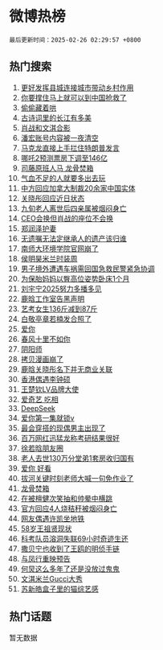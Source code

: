 # 微博热榜

`最后更新时间：2025-02-26 02:29:57 +0800`

## 热门搜索

1. [更好发挥县城连接城市带动乡村作用](https://m.weibo.cn/search?containerid=100103type%3D1%26t%3D10%26q%3D%23%E6%9B%B4%E5%A5%BD%E5%8F%91%E6%8C%A5%E5%8E%BF%E5%9F%8E%E8%BF%9E%E6%8E%A5%E5%9F%8E%E5%B8%82%E5%B8%A6%E5%8A%A8%E4%B9%A1%E6%9D%91%E4%BD%9C%E7%94%A8%23&stream_entry_id=51&isnewpage=1&extparam=seat%3D1%26q%3D%2523%25E6%259B%25B4%25E5%25A5%25BD%25E5%258F%2591%25E6%258C%25A5%25E5%258E%25BF%25E5%259F%258E%25E8%25BF%259E%25E6%258E%25A5%25E5%259F%258E%25E5%25B8%2582%25E5%25B8%25A6%25E5%258A%25A8%25E4%25B9%25A1%25E6%259D%2591%25E4%25BD%259C%25E7%2594%25A8%2523%26c_type%3D51%26dgr%3D0%26cate%3D10103%26stream_entry_id%3D51%26pos%3D0%26filter_type%3Drealtimehot%26display_time%3D1740508196%26pre_seqid%3D174050819673493755867101)
1. [你要撑住马上就可以到中国抢救了](https://m.weibo.cn/search?containerid=100103type%3D1%26t%3D10%26q%3D%23%E4%BD%A0%E8%A6%81%E6%92%91%E4%BD%8F%E9%A9%AC%E4%B8%8A%E5%B0%B1%E5%8F%AF%E4%BB%A5%E5%88%B0%E4%B8%AD%E5%9B%BD%E6%8A%A2%E6%95%91%E4%BA%86%23&stream_entry_id=31&isnewpage=1&extparam=seat%3D1%26band_rank%3D1%26cate%3D5001%26lcate%3D5001%26pos%3D0%26stream_entry_id%3D31%26dgr%3D0%26realpos%3D1%26c_type%3D31%26q%3D%2523%25E4%25BD%25A0%25E8%25A6%2581%25E6%2592%2591%25E4%25BD%258F%25E9%25A9%25AC%25E4%25B8%258A%25E5%25B0%25B1%25E5%258F%25AF%25E4%25BB%25A5%25E5%2588%25B0%25E4%25B8%25AD%25E5%259B%25BD%25E6%258A%25A2%25E6%2595%2591%25E4%25BA%2586%2523%26flag%3D2%26filter_type%3Drealtimehot%26display_time%3D1740508196%26pre_seqid%3D174050819673493755867101)
1. [偷偷藏着哄](https://m.weibo.cn/search?containerid=100103type%3D1%26t%3D10%26q%3D%E5%81%B7%E5%81%B7%E8%97%8F%E7%9D%80%E5%93%84&stream_entry_id=31&isnewpage=1&extparam=seat%3D1%26band_rank%3D2%26cate%3D5001%26lcate%3D5001%26pos%3D1%26stream_entry_id%3D31%26dgr%3D0%26realpos%3D2%26c_type%3D31%26q%3D%25E5%2581%25B7%25E5%2581%25B7%25E8%2597%258F%25E7%259D%2580%25E5%2593%2584%26flag%3D2%26filter_type%3Drealtimehot%26display_time%3D1740508196%26pre_seqid%3D174050819673493755867101)
1. [古诗词里的长江有多美](https://m.weibo.cn/search?containerid=100103type%3D1%26t%3D10%26q%3D%23%E5%8F%A4%E8%AF%97%E8%AF%8D%E9%87%8C%E7%9A%84%E9%95%BF%E6%B1%9F%E6%9C%89%E5%A4%9A%E7%BE%8E%23&stream_entry_id=31&isnewpage=1&extparam=seat%3D1%26band_rank%3D3%26cate%3D5001%26lcate%3D5001%26pos%3D2%26stream_entry_id%3D31%26dgr%3D0%26realpos%3D3%26c_type%3D31%26q%3D%2523%25E5%258F%25A4%25E8%25AF%2597%25E8%25AF%258D%25E9%2587%258C%25E7%259A%2584%25E9%2595%25BF%25E6%25B1%259F%25E6%259C%2589%25E5%25A4%259A%25E7%25BE%258E%2523%26flag%3D0%26filter_type%3Drealtimehot%26display_time%3D1740508196%26pre_seqid%3D174050819673493755867101)
1. [肖战和文淇合影](https://m.weibo.cn/search?containerid=100103type%3D1%26t%3D10%26q%3D%23%E8%82%96%E6%88%98%E5%92%8C%E6%96%87%E6%B7%87%E5%90%88%E5%BD%B1%23&stream_entry_id=31&isnewpage=1&extparam=seat%3D1%26band_rank%3D4%26cate%3D5001%26lcate%3D5001%26pos%3D3%26stream_entry_id%3D31%26dgr%3D0%26realpos%3D4%26c_type%3D31%26q%3D%2523%25E8%2582%2596%25E6%2588%2598%25E5%2592%258C%25E6%2596%2587%25E6%25B7%2587%25E5%2590%2588%25E5%25BD%25B1%2523%26flag%3D16%26filter_type%3Drealtimehot%26display_time%3D1740508196%26pre_seqid%3D174050819673493755867101)
1. [潘宏账号内容被一夜清空](https://m.weibo.cn/search?containerid=100103type%3D1%26t%3D10%26q%3D%23%E6%BD%98%E5%AE%8F%E8%B4%A6%E5%8F%B7%E5%86%85%E5%AE%B9%E8%A2%AB%E4%B8%80%E5%A4%9C%E6%B8%85%E7%A9%BA%23&stream_entry_id=31&isnewpage=1&extparam=seat%3D1%26band_rank%3D5%26cate%3D5001%26lcate%3D5001%26pos%3D4%26stream_entry_id%3D31%26dgr%3D0%26realpos%3D5%26c_type%3D31%26q%3D%2523%25E6%25BD%2598%25E5%25AE%258F%25E8%25B4%25A6%25E5%258F%25B7%25E5%2586%2585%25E5%25AE%25B9%25E8%25A2%25AB%25E4%25B8%2580%25E5%25A4%259C%25E6%25B8%2585%25E7%25A9%25BA%2523%26flag%3D0%26filter_type%3Drealtimehot%26display_time%3D1740508196%26pre_seqid%3D174050819673493755867101)
1. [马克龙直接上手拦住特朗普发言](https://m.weibo.cn/search?containerid=100103type%3D1%26t%3D10%26q%3D%23%E9%A9%AC%E5%85%8B%E9%BE%99%E7%9B%B4%E6%8E%A5%E4%B8%8A%E6%89%8B%E6%8B%A6%E4%BD%8F%E7%89%B9%E6%9C%97%E6%99%AE%E5%8F%91%E8%A8%80%23&stream_entry_id=31&isnewpage=1&extparam=seat%3D1%26band_rank%3D6%26cate%3D5001%26lcate%3D5001%26pos%3D5%26stream_entry_id%3D31%26dgr%3D0%26realpos%3D6%26c_type%3D31%26q%3D%2523%25E9%25A9%25AC%25E5%2585%258B%25E9%25BE%2599%25E7%259B%25B4%25E6%258E%25A5%25E4%25B8%258A%25E6%2589%258B%25E6%258B%25A6%25E4%25BD%258F%25E7%2589%25B9%25E6%259C%2597%25E6%2599%25AE%25E5%258F%2591%25E8%25A8%2580%2523%26flag%3D0%26filter_type%3Drealtimehot%26display_time%3D1740508196%26pre_seqid%3D174050819673493755867101)
1. [哪吒2预测票房下调至146亿](https://m.weibo.cn/search?containerid=100103type%3D1%26t%3D10%26q%3D%23%E5%93%AA%E5%90%922%E9%A2%84%E6%B5%8B%E7%A5%A8%E6%88%BF%E4%B8%8B%E8%B0%83%E8%87%B3146%E4%BA%BF%23&stream_entry_id=31&isnewpage=1&extparam=seat%3D1%26band_rank%3D7%26cate%3D5001%26lcate%3D5001%26pos%3D6%26stream_entry_id%3D31%26dgr%3D0%26realpos%3D7%26c_type%3D31%26q%3D%2523%25E5%2593%25AA%25E5%2590%25922%25E9%25A2%2584%25E6%25B5%258B%25E7%25A5%25A8%25E6%2588%25BF%25E4%25B8%258B%25E8%25B0%2583%25E8%2587%25B3146%25E4%25BA%25BF%2523%26flag%3D2%26filter_type%3Drealtimehot%26display_time%3D1740508196%26pre_seqid%3D174050819673493755867101)
1. [司藤原班人马 龙骨焚箱](https://m.weibo.cn/search?containerid=100103type%3D1%26t%3D10%26q%3D%E5%8F%B8%E8%97%A4%E5%8E%9F%E7%8F%AD%E4%BA%BA%E9%A9%AC+%E9%BE%99%E9%AA%A8%E7%84%9A%E7%AE%B1&stream_entry_id=31&isnewpage=1&extparam=seat%3D1%26band_rank%3D8%26cate%3D5001%26lcate%3D5001%26pos%3D7%26stream_entry_id%3D31%26dgr%3D0%26realpos%3D8%26c_type%3D31%26q%3D%25E5%258F%25B8%25E8%2597%25A4%25E5%258E%259F%25E7%258F%25AD%25E4%25BA%25BA%25E9%25A9%25AC%2520%25E9%25BE%2599%25E9%25AA%25A8%25E7%2584%259A%25E7%25AE%25B1%26flag%3D2%26filter_type%3Drealtimehot%26display_time%3D1740508196%26pre_seqid%3D174050819673493755867101)
1. [气血不足的人就要多出去玩](https://m.weibo.cn/search?containerid=100103type%3D1%26t%3D10%26q%3D%23%E6%B0%94%E8%A1%80%E4%B8%8D%E8%B6%B3%E7%9A%84%E4%BA%BA%E5%B0%B1%E8%A6%81%E5%A4%9A%E5%87%BA%E5%8E%BB%E7%8E%A9%23&stream_entry_id=31&isnewpage=1&extparam=seat%3D1%26band_rank%3D9%26cate%3D5001%26lcate%3D5001%26pos%3D8%26stream_entry_id%3D31%26dgr%3D0%26realpos%3D9%26c_type%3D31%26q%3D%2523%25E6%25B0%2594%25E8%25A1%2580%25E4%25B8%258D%25E8%25B6%25B3%25E7%259A%2584%25E4%25BA%25BA%25E5%25B0%25B1%25E8%25A6%2581%25E5%25A4%259A%25E5%2587%25BA%25E5%258E%25BB%25E7%258E%25A9%2523%26flag%3D0%26filter_type%3Drealtimehot%26display_time%3D1740508196%26pre_seqid%3D174050819673493755867101)
1. [中方回应加拿大制裁20余家中国实体](https://m.weibo.cn/search?containerid=100103type%3D1%26t%3D10%26q%3D%23%E4%B8%AD%E6%96%B9%E5%9B%9E%E5%BA%94%E5%8A%A0%E6%8B%BF%E5%A4%A7%E5%88%B6%E8%A3%8120%E4%BD%99%E5%AE%B6%E4%B8%AD%E5%9B%BD%E5%AE%9E%E4%BD%93%23&stream_entry_id=31&isnewpage=1&extparam=seat%3D1%26band_rank%3D10%26cate%3D5001%26lcate%3D5001%26pos%3D9%26stream_entry_id%3D31%26dgr%3D0%26realpos%3D10%26c_type%3D31%26q%3D%2523%25E4%25B8%25AD%25E6%2596%25B9%25E5%259B%259E%25E5%25BA%2594%25E5%258A%25A0%25E6%258B%25BF%25E5%25A4%25A7%25E5%2588%25B6%25E8%25A3%258120%25E4%25BD%2599%25E5%25AE%25B6%25E4%25B8%25AD%25E5%259B%25BD%25E5%25AE%259E%25E4%25BD%2593%2523%26flag%3D1%26filter_type%3Drealtimehot%26display_time%3D1740508196%26pre_seqid%3D174050819673493755867101)
1. [关晓彤回应近日状态](https://m.weibo.cn/search?containerid=100103type%3D1%26t%3D10%26q%3D%23%E5%85%B3%E6%99%93%E5%BD%A4%E5%9B%9E%E5%BA%94%E8%BF%91%E6%97%A5%E7%8A%B6%E6%80%81%23&stream_entry_id=31&isnewpage=1&extparam=seat%3D1%26band_rank%3D11%26cate%3D5001%26lcate%3D5001%26pos%3D10%26stream_entry_id%3D31%26dgr%3D0%26realpos%3D11%26c_type%3D31%26q%3D%2523%25E5%2585%25B3%25E6%2599%2593%25E5%25BD%25A4%25E5%259B%259E%25E5%25BA%2594%25E8%25BF%2591%25E6%2597%25A5%25E7%258A%25B6%25E6%2580%2581%2523%26flag%3D2%26filter_type%3Drealtimehot%26display_time%3D1740508196%26pre_seqid%3D174050819673493755867101)
1. [九旬老人离世后四亲属被烟闷身亡](https://m.weibo.cn/search?containerid=100103type%3D1%26t%3D10%26q%3D%23%E4%B9%9D%E6%97%AC%E8%80%81%E4%BA%BA%E7%A6%BB%E4%B8%96%E5%90%8E%E5%9B%9B%E4%BA%B2%E5%B1%9E%E8%A2%AB%E7%83%9F%E9%97%B7%E8%BA%AB%E4%BA%A1%23&stream_entry_id=31&isnewpage=1&extparam=seat%3D1%26band_rank%3D12%26cate%3D5001%26lcate%3D5001%26pos%3D11%26stream_entry_id%3D31%26dgr%3D0%26realpos%3D12%26c_type%3D31%26q%3D%2523%25E4%25B9%259D%25E6%2597%25AC%25E8%2580%2581%25E4%25BA%25BA%25E7%25A6%25BB%25E4%25B8%2596%25E5%2590%258E%25E5%259B%259B%25E4%25BA%25B2%25E5%25B1%259E%25E8%25A2%25AB%25E7%2583%259F%25E9%2597%25B7%25E8%25BA%25AB%25E4%25BA%25A1%2523%26flag%3D2%26filter_type%3Drealtimehot%26display_time%3D1740508196%26pre_seqid%3D174050819673493755867101)
1. [CEO会换但肖战的座位不会换](https://m.weibo.cn/search?containerid=100103type%3D1%26t%3D10%26q%3D%23CEO%E4%BC%9A%E6%8D%A2%E4%BD%86%E8%82%96%E6%88%98%E7%9A%84%E5%BA%A7%E4%BD%8D%E4%B8%8D%E4%BC%9A%E6%8D%A2%23&stream_entry_id=31&isnewpage=1&extparam=seat%3D1%26band_rank%3D13%26cate%3D5001%26lcate%3D5001%26pos%3D12%26stream_entry_id%3D31%26dgr%3D0%26realpos%3D13%26c_type%3D31%26q%3D%2523CEO%25E4%25BC%259A%25E6%258D%25A2%25E4%25BD%2586%25E8%2582%2596%25E6%2588%2598%25E7%259A%2584%25E5%25BA%25A7%25E4%25BD%258D%25E4%25B8%258D%25E4%25BC%259A%25E6%258D%25A2%2523%26flag%3D0%26filter_type%3Drealtimehot%26display_time%3D1740508196%26pre_seqid%3D174050819673493755867101)
1. [郑润泽护妻](https://m.weibo.cn/search?containerid=100103type%3D1%26t%3D10%26q%3D%E9%83%91%E6%B6%A6%E6%B3%BD%E6%8A%A4%E5%A6%BB&stream_entry_id=31&isnewpage=1&extparam=seat%3D1%26band_rank%3D14%26cate%3D5001%26lcate%3D5001%26pos%3D13%26stream_entry_id%3D31%26dgr%3D0%26realpos%3D14%26c_type%3D31%26q%3D%25E9%2583%2591%25E6%25B6%25A6%25E6%25B3%25BD%25E6%258A%25A4%25E5%25A6%25BB%26flag%3D0%26filter_type%3Drealtimehot%26display_time%3D1740508196%26pre_seqid%3D174050819673493755867101)
1. [无遗嘱无法定继承人的遗产该归谁](https://m.weibo.cn/search?containerid=100103type%3D1%26t%3D10%26q%3D%23%E6%97%A0%E9%81%97%E5%98%B1%E6%97%A0%E6%B3%95%E5%AE%9A%E7%BB%A7%E6%89%BF%E4%BA%BA%E7%9A%84%E9%81%97%E4%BA%A7%E8%AF%A5%E5%BD%92%E8%B0%81%23&stream_entry_id=31&isnewpage=1&extparam=seat%3D1%26band_rank%3D15%26cate%3D5001%26lcate%3D5001%26pos%3D14%26stream_entry_id%3D31%26dgr%3D0%26realpos%3D15%26c_type%3D31%26q%3D%2523%25E6%2597%25A0%25E9%2581%2597%25E5%2598%25B1%25E6%2597%25A0%25E6%25B3%2595%25E5%25AE%259A%25E7%25BB%25A7%25E6%2589%25BF%25E4%25BA%25BA%25E7%259A%2584%25E9%2581%2597%25E4%25BA%25A7%25E8%25AF%25A5%25E5%25BD%2592%25E8%25B0%2581%2523%26flag%3D1%26filter_type%3Drealtimehot%26display_time%3D1740508196%26pre_seqid%3D174050819673493755867101)
1. [南师大环境学院官网崩了](https://m.weibo.cn/search?containerid=100103type%3D1%26t%3D10%26q%3D%23%E5%8D%97%E5%B8%88%E5%A4%A7%E7%8E%AF%E5%A2%83%E5%AD%A6%E9%99%A2%E5%AE%98%E7%BD%91%E5%B4%A9%E4%BA%86%23&stream_entry_id=31&isnewpage=1&extparam=seat%3D1%26band_rank%3D16%26cate%3D5001%26lcate%3D5001%26pos%3D15%26stream_entry_id%3D31%26dgr%3D0%26realpos%3D16%26c_type%3D31%26q%3D%2523%25E5%258D%2597%25E5%25B8%2588%25E5%25A4%25A7%25E7%258E%25AF%25E5%25A2%2583%25E5%25AD%25A6%25E9%2599%25A2%25E5%25AE%2598%25E7%25BD%2591%25E5%25B4%25A9%25E4%25BA%2586%2523%26flag%3D0%26filter_type%3Drealtimehot%26display_time%3D1740508196%26pre_seqid%3D174050819673493755867101)
1. [侯明昊米兰时装周](https://m.weibo.cn/search?containerid=100103type%3D1%26t%3D10%26q%3D%23%E4%BE%AF%E6%98%8E%E6%98%8A%E7%B1%B3%E5%85%B0%E6%97%B6%E8%A3%85%E5%91%A8%23&stream_entry_id=31&isnewpage=1&extparam=seat%3D1%26band_rank%3D17%26cate%3D5001%26lcate%3D5001%26pos%3D16%26stream_entry_id%3D31%26dgr%3D0%26realpos%3D17%26c_type%3D31%26q%3D%2523%25E4%25BE%25AF%25E6%2598%258E%25E6%2598%258A%25E7%25B1%25B3%25E5%2585%25B0%25E6%2597%25B6%25E8%25A3%2585%25E5%2591%25A8%2523%26flag%3D1%26filter_type%3Drealtimehot%26display_time%3D1740508196%26pre_seqid%3D174050819673493755867101)
1. [男子境外遭遇车祸需回国急救民警紧急协调](https://m.weibo.cn/search?containerid=100103type%3D1%26t%3D10%26q%3D%23%E7%94%B7%E5%AD%90%E5%A2%83%E5%A4%96%E9%81%AD%E9%81%87%E8%BD%A6%E7%A5%B8%E9%9C%80%E5%9B%9E%E5%9B%BD%E6%80%A5%E6%95%91%E6%B0%91%E8%AD%A6%E7%B4%A7%E6%80%A5%E5%8D%8F%E8%B0%83%23&stream_entry_id=31&isnewpage=1&extparam=seat%3D1%26band_rank%3D18%26cate%3D5001%26lcate%3D5001%26pos%3D17%26stream_entry_id%3D31%26dgr%3D0%26realpos%3D18%26c_type%3D31%26q%3D%2523%25E7%2594%25B7%25E5%25AD%2590%25E5%25A2%2583%25E5%25A4%2596%25E9%2581%25AD%25E9%2581%2587%25E8%25BD%25A6%25E7%25A5%25B8%25E9%259C%2580%25E5%259B%259E%25E5%259B%25BD%25E6%2580%25A5%25E6%2595%2591%25E6%25B0%2591%25E8%25AD%25A6%25E7%25B4%25A7%25E6%2580%25A5%25E5%258D%258F%25E8%25B0%2583%2523%26flag%3D0%26filter_type%3Drealtimehot%26display_time%3D1740508196%26pre_seqid%3D174050819673493755867101)
1. [为保胎妈妈以臀高位姿势卧床1个月](https://m.weibo.cn/search?containerid=100103type%3D1%26t%3D10%26q%3D%23%E4%B8%BA%E4%BF%9D%E8%83%8E%E5%A6%88%E5%A6%88%E4%BB%A5%E8%87%80%E9%AB%98%E4%BD%8D%E5%A7%BF%E5%8A%BF%E5%8D%A7%E5%BA%8A1%E4%B8%AA%E6%9C%88%23&stream_entry_id=31&isnewpage=1&extparam=seat%3D1%26band_rank%3D19%26cate%3D5001%26lcate%3D5001%26pos%3D18%26stream_entry_id%3D31%26dgr%3D0%26realpos%3D19%26c_type%3D31%26q%3D%2523%25E4%25B8%25BA%25E4%25BF%259D%25E8%2583%258E%25E5%25A6%2588%25E5%25A6%2588%25E4%25BB%25A5%25E8%2587%2580%25E9%25AB%2598%25E4%25BD%258D%25E5%25A7%25BF%25E5%258A%25BF%25E5%258D%25A7%25E5%25BA%258A1%25E4%25B8%25AA%25E6%259C%2588%2523%26flag%3D0%26filter_type%3Drealtimehot%26display_time%3D1740508196%26pre_seqid%3D174050819673493755867101)
1. [刘宇宁2025努力多播多见](https://m.weibo.cn/search?containerid=100103type%3D1%26t%3D10%26q%3D%23%E5%88%98%E5%AE%87%E5%AE%812025%E5%8A%AA%E5%8A%9B%E5%A4%9A%E6%92%AD%E5%A4%9A%E8%A7%81%23&stream_entry_id=31&isnewpage=1&extparam=seat%3D1%26band_rank%3D20%26cate%3D5001%26lcate%3D5001%26pos%3D19%26stream_entry_id%3D31%26dgr%3D0%26realpos%3D20%26c_type%3D31%26q%3D%2523%25E5%2588%2598%25E5%25AE%2587%25E5%25AE%25812025%25E5%258A%25AA%25E5%258A%259B%25E5%25A4%259A%25E6%2592%25AD%25E5%25A4%259A%25E8%25A7%2581%2523%26flag%3D1%26filter_type%3Drealtimehot%26display_time%3D1740508196%26pre_seqid%3D174050819673493755867101)
1. [鹿晗工作室告黑声明](https://m.weibo.cn/search?containerid=100103type%3D1%26t%3D10%26q%3D%23%E9%B9%BF%E6%99%97%E5%B7%A5%E4%BD%9C%E5%AE%A4%E5%91%8A%E9%BB%91%E5%A3%B0%E6%98%8E%23&stream_entry_id=31&isnewpage=1&extparam=seat%3D1%26band_rank%3D21%26cate%3D5001%26lcate%3D5001%26pos%3D20%26stream_entry_id%3D31%26dgr%3D0%26realpos%3D21%26c_type%3D31%26q%3D%2523%25E9%25B9%25BF%25E6%2599%2597%25E5%25B7%25A5%25E4%25BD%259C%25E5%25AE%25A4%25E5%2591%258A%25E9%25BB%2591%25E5%25A3%25B0%25E6%2598%258E%2523%26flag%3D0%26filter_type%3Drealtimehot%26display_time%3D1740508196%26pre_seqid%3D174050819673493755867101)
1. [艺考女生136斤减到87斤](https://m.weibo.cn/search?containerid=100103type%3D1%26t%3D10%26q%3D%23%E8%89%BA%E8%80%83%E5%A5%B3%E7%94%9F136%E6%96%A4%E5%87%8F%E5%88%B087%E6%96%A4%23&stream_entry_id=31&isnewpage=1&extparam=seat%3D1%26band_rank%3D22%26cate%3D5001%26lcate%3D5001%26pos%3D21%26stream_entry_id%3D31%26dgr%3D0%26realpos%3D22%26c_type%3D31%26q%3D%2523%25E8%2589%25BA%25E8%2580%2583%25E5%25A5%25B3%25E7%2594%259F136%25E6%2596%25A4%25E5%2587%258F%25E5%2588%25B087%25E6%2596%25A4%2523%26flag%3D0%26filter_type%3Drealtimehot%26display_time%3D1740508196%26pre_seqid%3D174050819673493755867101)
1. [白敬亭章若楠发合照了](https://m.weibo.cn/search?containerid=100103type%3D1%26t%3D10%26q%3D%23%E7%99%BD%E6%95%AC%E4%BA%AD%E7%AB%A0%E8%8B%A5%E6%A5%A0%E5%8F%91%E5%90%88%E7%85%A7%E4%BA%86%23&stream_entry_id=31&isnewpage=1&extparam=seat%3D1%26band_rank%3D23%26cate%3D5001%26lcate%3D5001%26pos%3D22%26stream_entry_id%3D31%26dgr%3D0%26realpos%3D23%26c_type%3D31%26q%3D%2523%25E7%2599%25BD%25E6%2595%25AC%25E4%25BA%25AD%25E7%25AB%25A0%25E8%258B%25A5%25E6%25A5%25A0%25E5%258F%2591%25E5%2590%2588%25E7%2585%25A7%25E4%25BA%2586%2523%26flag%3D0%26filter_type%3Drealtimehot%26display_time%3D1740508196%26pre_seqid%3D174050819673493755867101)
1. [爱你](https://m.weibo.cn/search?containerid=100103type%3D1%26t%3D10%26q%3D%E7%88%B1%E4%BD%A0&stream_entry_id=31&isnewpage=1&extparam=seat%3D1%26band_rank%3D24%26cate%3D5001%26lcate%3D5001%26pos%3D23%26stream_entry_id%3D31%26dgr%3D0%26realpos%3D24%26c_type%3D31%26q%3D%25E7%2588%25B1%25E4%25BD%25A0%26flag%3D0%26filter_type%3Drealtimehot%26display_time%3D1740508196%26pre_seqid%3D174050819673493755867101)
1. [春风十里不如你](https://m.weibo.cn/search?containerid=100103type%3D1%26t%3D10%26q%3D%E6%98%A5%E9%A3%8E%E5%8D%81%E9%87%8C%E4%B8%8D%E5%A6%82%E4%BD%A0&stream_entry_id=31&isnewpage=1&extparam=seat%3D1%26band_rank%3D25%26cate%3D5001%26lcate%3D5001%26pos%3D24%26stream_entry_id%3D31%26dgr%3D0%26realpos%3D25%26c_type%3D31%26q%3D%25E6%2598%25A5%25E9%25A3%258E%25E5%258D%2581%25E9%2587%258C%25E4%25B8%258D%25E5%25A6%2582%25E4%25BD%25A0%26flag%3D1%26filter_type%3Drealtimehot%26display_time%3D1740508196%26pre_seqid%3D174050819673493755867101)
1. [阴阳师](https://m.weibo.cn/search?containerid=100103type%3D1%26t%3D10%26q%3D%E9%98%B4%E9%98%B3%E5%B8%88&stream_entry_id=31&isnewpage=1&extparam=seat%3D1%26band_rank%3D26%26cate%3D5001%26lcate%3D5001%26pos%3D25%26stream_entry_id%3D31%26dgr%3D0%26realpos%3D26%26c_type%3D31%26q%3D%25E9%2598%25B4%25E9%2598%25B3%25E5%25B8%2588%26flag%3D0%26filter_type%3Drealtimehot%26display_time%3D1740508196%26pre_seqid%3D174050819673493755867101)
1. [拷贝漫画崩了](https://m.weibo.cn/search?containerid=100103type%3D1%26t%3D10%26q%3D%E6%8B%B7%E8%B4%9D%E6%BC%AB%E7%94%BB%E5%B4%A9%E4%BA%86&stream_entry_id=31&isnewpage=1&extparam=seat%3D1%26band_rank%3D27%26cate%3D5001%26lcate%3D5001%26pos%3D26%26stream_entry_id%3D31%26dgr%3D0%26realpos%3D27%26c_type%3D31%26q%3D%25E6%258B%25B7%25E8%25B4%259D%25E6%25BC%25AB%25E7%2594%25BB%25E5%25B4%25A9%25E4%25BA%2586%26flag%3D0%26filter_type%3Drealtimehot%26display_time%3D1740508196%26pre_seqid%3D174050819673493755867101)
1. [鹿晗关晓彤名下并无商业关联](https://m.weibo.cn/search?containerid=100103type%3D1%26t%3D10%26q%3D%23%E9%B9%BF%E6%99%97%E5%85%B3%E6%99%93%E5%BD%A4%E5%90%8D%E4%B8%8B%E5%B9%B6%E6%97%A0%E5%95%86%E4%B8%9A%E5%85%B3%E8%81%94%23&stream_entry_id=31&isnewpage=1&extparam=seat%3D1%26band_rank%3D28%26cate%3D5001%26lcate%3D5001%26pos%3D27%26stream_entry_id%3D31%26dgr%3D0%26realpos%3D28%26c_type%3D31%26q%3D%2523%25E9%25B9%25BF%25E6%2599%2597%25E5%2585%25B3%25E6%2599%2593%25E5%25BD%25A4%25E5%2590%258D%25E4%25B8%258B%25E5%25B9%25B6%25E6%2597%25A0%25E5%2595%2586%25E4%25B8%259A%25E5%2585%25B3%25E8%2581%2594%2523%26flag%3D0%26filter_type%3Drealtimehot%26display_time%3D1740508196%26pre_seqid%3D174050819673493755867101)
1. [香港偶遇李钟硕](https://m.weibo.cn/search?containerid=100103type%3D1%26t%3D10%26q%3D%23%E9%A6%99%E6%B8%AF%E5%81%B6%E9%81%87%E6%9D%8E%E9%92%9F%E7%A1%95%23&stream_entry_id=31&isnewpage=1&extparam=seat%3D1%26band_rank%3D29%26cate%3D5001%26lcate%3D5001%26pos%3D28%26stream_entry_id%3D31%26dgr%3D0%26realpos%3D29%26c_type%3D31%26q%3D%2523%25E9%25A6%2599%25E6%25B8%25AF%25E5%2581%25B6%25E9%2581%2587%25E6%259D%258E%25E9%2592%259F%25E7%25A1%2595%2523%26flag%3D0%26filter_type%3Drealtimehot%26display_time%3D1740508196%26pre_seqid%3D174050819673493755867101)
1. [王楚钦LV品牌大使](https://m.weibo.cn/search?containerid=100103type%3D1%26t%3D10%26q%3D%23%E7%8E%8B%E6%A5%9A%E9%92%A6LV%E5%93%81%E7%89%8C%E5%A4%A7%E4%BD%BF%23&stream_entry_id=31&isnewpage=1&extparam=seat%3D1%26band_rank%3D30%26cate%3D5001%26lcate%3D5001%26pos%3D29%26stream_entry_id%3D31%26dgr%3D0%26realpos%3D30%26c_type%3D31%26q%3D%2523%25E7%258E%258B%25E6%25A5%259A%25E9%2592%25A6LV%25E5%2593%2581%25E7%2589%258C%25E5%25A4%25A7%25E4%25BD%25BF%2523%26flag%3D0%26filter_type%3Drealtimehot%26display_time%3D1740508196%26pre_seqid%3D174050819673493755867101)
1. [爱奇艺 吃相](https://m.weibo.cn/search?containerid=100103type%3D1%26t%3D10%26q%3D%E7%88%B1%E5%A5%87%E8%89%BA+%E5%90%83%E7%9B%B8&stream_entry_id=31&isnewpage=1&extparam=seat%3D1%26band_rank%3D31%26cate%3D5001%26lcate%3D5001%26pos%3D30%26stream_entry_id%3D31%26dgr%3D0%26realpos%3D31%26c_type%3D31%26q%3D%25E7%2588%25B1%25E5%25A5%2587%25E8%2589%25BA%2520%25E5%2590%2583%25E7%259B%25B8%26flag%3D0%26filter_type%3Drealtimehot%26display_time%3D1740508196%26pre_seqid%3D174050819673493755867101)
1. [DeepSeek](https://m.weibo.cn/search?containerid=100103type%3D1%26t%3D10%26q%3DDeepSeek&stream_entry_id=31&isnewpage=1&extparam=seat%3D1%26band_rank%3D32%26cate%3D5001%26lcate%3D5001%26pos%3D31%26stream_entry_id%3D31%26dgr%3D0%26realpos%3D32%26c_type%3D31%26q%3DDeepSeek%26flag%3D1%26filter_type%3Drealtimehot%26display_time%3D1740508196%26pre_seqid%3D174050819673493755867101)
1. [爱你第一集就锁v](https://m.weibo.cn/search?containerid=100103type%3D1%26t%3D10%26q%3D%E7%88%B1%E4%BD%A0%E7%AC%AC%E4%B8%80%E9%9B%86%E5%B0%B1%E9%94%81v&stream_entry_id=31&isnewpage=1&extparam=seat%3D1%26band_rank%3D33%26cate%3D5001%26lcate%3D5001%26pos%3D32%26stream_entry_id%3D31%26dgr%3D0%26realpos%3D33%26c_type%3D31%26q%3D%25E7%2588%25B1%25E4%25BD%25A0%25E7%25AC%25AC%25E4%25B8%2580%25E9%259B%2586%25E5%25B0%25B1%25E9%2594%2581v%26flag%3D0%26filter_type%3Drealtimehot%26display_time%3D1740508196%26pre_seqid%3D174050819673493755867101)
1. [最会穿搭的现偶男主出现了](https://m.weibo.cn/search?containerid=100103type%3D1%26t%3D10%26q%3D%E6%9C%80%E4%BC%9A%E7%A9%BF%E6%90%AD%E7%9A%84%E7%8E%B0%E5%81%B6%E7%94%B7%E4%B8%BB%E5%87%BA%E7%8E%B0%E4%BA%86&stream_entry_id=31&isnewpage=1&extparam=seat%3D1%26band_rank%3D34%26cate%3D5001%26lcate%3D5001%26pos%3D33%26stream_entry_id%3D31%26dgr%3D0%26realpos%3D34%26c_type%3D31%26q%3D%25E6%259C%2580%25E4%25BC%259A%25E7%25A9%25BF%25E6%2590%25AD%25E7%259A%2584%25E7%258E%25B0%25E5%2581%25B6%25E7%2594%25B7%25E4%25B8%25BB%25E5%2587%25BA%25E7%258E%25B0%25E4%25BA%2586%26flag%3D0%26filter_type%3Drealtimehot%26display_time%3D1740508196%26pre_seqid%3D174050819673493755867101)
1. [百万网红迅猛龙称考研结果很好](https://m.weibo.cn/search?containerid=100103type%3D1%26t%3D10%26q%3D%23%E7%99%BE%E4%B8%87%E7%BD%91%E7%BA%A2%E8%BF%85%E7%8C%9B%E9%BE%99%E7%A7%B0%E8%80%83%E7%A0%94%E7%BB%93%E6%9E%9C%E5%BE%88%E5%A5%BD%23&stream_entry_id=31&isnewpage=1&extparam=seat%3D1%26band_rank%3D35%26cate%3D5001%26lcate%3D5001%26pos%3D34%26stream_entry_id%3D31%26dgr%3D0%26realpos%3D35%26c_type%3D31%26q%3D%2523%25E7%2599%25BE%25E4%25B8%2587%25E7%25BD%2591%25E7%25BA%25A2%25E8%25BF%2585%25E7%258C%259B%25E9%25BE%2599%25E7%25A7%25B0%25E8%2580%2583%25E7%25A0%2594%25E7%25BB%2593%25E6%259E%259C%25E5%25BE%2588%25E5%25A5%25BD%2523%26flag%3D0%26filter_type%3Drealtimehot%26display_time%3D1740508196%26pre_seqid%3D174050819673493755867101)
1. [徐若晗朋友圈](https://m.weibo.cn/search?containerid=100103type%3D1%26t%3D10%26q%3D%E5%BE%90%E8%8B%A5%E6%99%97%E6%9C%8B%E5%8F%8B%E5%9C%88&stream_entry_id=31&isnewpage=1&extparam=seat%3D1%26band_rank%3D36%26cate%3D5001%26lcate%3D5001%26pos%3D35%26stream_entry_id%3D31%26dgr%3D0%26realpos%3D36%26c_type%3D31%26q%3D%25E5%25BE%2590%25E8%258B%25A5%25E6%2599%2597%25E6%259C%258B%25E5%258F%258B%25E5%259C%2588%26flag%3D0%26filter_type%3Drealtimehot%26display_time%3D1740508196%26pre_seqid%3D174050819673493755867101)
1. [老人去世130万分堂弟1套房收归国有](https://m.weibo.cn/search?containerid=100103type%3D1%26t%3D10%26q%3D%23%E8%80%81%E4%BA%BA%E5%8E%BB%E4%B8%96130%E4%B8%87%E5%88%86%E5%A0%82%E5%BC%9F1%E5%A5%97%E6%88%BF%E6%94%B6%E5%BD%92%E5%9B%BD%E6%9C%89%23&stream_entry_id=31&isnewpage=1&extparam=seat%3D1%26band_rank%3D37%26cate%3D5001%26lcate%3D5001%26pos%3D36%26stream_entry_id%3D31%26dgr%3D0%26realpos%3D37%26c_type%3D31%26q%3D%2523%25E8%2580%2581%25E4%25BA%25BA%25E5%258E%25BB%25E4%25B8%2596130%25E4%25B8%2587%25E5%2588%2586%25E5%25A0%2582%25E5%25BC%259F1%25E5%25A5%2597%25E6%2588%25BF%25E6%2594%25B6%25E5%25BD%2592%25E5%259B%25BD%25E6%259C%2589%2523%26flag%3D1%26filter_type%3Drealtimehot%26display_time%3D1740508196%26pre_seqid%3D174050819673493755867101)
1. [爱你 好看](https://m.weibo.cn/search?containerid=100103type%3D1%26t%3D10%26q%3D%E7%88%B1%E4%BD%A0+%E5%A5%BD%E7%9C%8B&stream_entry_id=31&isnewpage=1&extparam=seat%3D1%26band_rank%3D38%26cate%3D5001%26lcate%3D5001%26pos%3D37%26stream_entry_id%3D31%26dgr%3D0%26realpos%3D38%26c_type%3D31%26q%3D%25E7%2588%25B1%25E4%25BD%25A0%2520%25E5%25A5%25BD%25E7%259C%258B%26flag%3D1%26filter_type%3Drealtimehot%26display_time%3D1740508196%26pre_seqid%3D174050819673493755867101)
1. [拔河关键时刻老师大喊一句免作业了](https://m.weibo.cn/search?containerid=100103type%3D1%26t%3D10%26q%3D%23%E6%8B%94%E6%B2%B3%E5%85%B3%E9%94%AE%E6%97%B6%E5%88%BB%E8%80%81%E5%B8%88%E5%A4%A7%E5%96%8A%E4%B8%80%E5%8F%A5%E5%85%8D%E4%BD%9C%E4%B8%9A%E4%BA%86%23&stream_entry_id=31&isnewpage=1&extparam=seat%3D1%26band_rank%3D39%26cate%3D5001%26lcate%3D5001%26pos%3D38%26stream_entry_id%3D31%26dgr%3D0%26realpos%3D39%26c_type%3D31%26q%3D%2523%25E6%258B%2594%25E6%25B2%25B3%25E5%2585%25B3%25E9%2594%25AE%25E6%2597%25B6%25E5%2588%25BB%25E8%2580%2581%25E5%25B8%2588%25E5%25A4%25A7%25E5%2596%258A%25E4%25B8%2580%25E5%258F%25A5%25E5%2585%258D%25E4%25BD%259C%25E4%25B8%259A%25E4%25BA%2586%2523%26flag%3D1%26filter_type%3Drealtimehot%26display_time%3D1740508196%26pre_seqid%3D174050819673493755867101)
1. [龙骨焚箱](https://m.weibo.cn/search?containerid=100103type%3D1%26t%3D10%26q%3D%E9%BE%99%E9%AA%A8%E7%84%9A%E7%AE%B1&stream_entry_id=31&isnewpage=1&extparam=seat%3D1%26band_rank%3D40%26cate%3D5001%26lcate%3D5001%26pos%3D39%26stream_entry_id%3D31%26dgr%3D0%26realpos%3D40%26c_type%3D31%26q%3D%25E9%25BE%2599%25E9%25AA%25A8%25E7%2584%259A%25E7%25AE%25B1%26flag%3D0%26filter_type%3Drealtimehot%26display_time%3D1740508196%26pre_seqid%3D174050819673493755867101)
1. [在被檀健次笑抽和帅晕中横跳](https://m.weibo.cn/search?containerid=100103type%3D1%26t%3D10%26q%3D%E5%9C%A8%E8%A2%AB%E6%AA%80%E5%81%A5%E6%AC%A1%E7%AC%91%E6%8A%BD%E5%92%8C%E5%B8%85%E6%99%95%E4%B8%AD%E6%A8%AA%E8%B7%B3&stream_entry_id=31&isnewpage=1&extparam=seat%3D1%26band_rank%3D41%26cate%3D5001%26lcate%3D5001%26pos%3D40%26stream_entry_id%3D31%26dgr%3D0%26realpos%3D41%26c_type%3D31%26q%3D%25E5%259C%25A8%25E8%25A2%25AB%25E6%25AA%2580%25E5%2581%25A5%25E6%25AC%25A1%25E7%25AC%2591%25E6%258A%25BD%25E5%2592%258C%25E5%25B8%2585%25E6%2599%2595%25E4%25B8%25AD%25E6%25A8%25AA%25E8%25B7%25B3%26flag%3D0%26filter_type%3Drealtimehot%26display_time%3D1740508196%26pre_seqid%3D174050819673493755867101)
1. [官方回应4人烧秸秆被烟闷身亡](https://m.weibo.cn/search?containerid=100103type%3D1%26t%3D10%26q%3D%23%E5%AE%98%E6%96%B9%E5%9B%9E%E5%BA%944%E4%BA%BA%E7%83%A7%E7%A7%B8%E7%A7%86%E8%A2%AB%E7%83%9F%E9%97%B7%E8%BA%AB%E4%BA%A1%23&stream_entry_id=31&isnewpage=1&extparam=seat%3D1%26band_rank%3D42%26cate%3D5001%26lcate%3D5001%26pos%3D41%26stream_entry_id%3D31%26dgr%3D0%26realpos%3D42%26c_type%3D31%26q%3D%2523%25E5%25AE%2598%25E6%2596%25B9%25E5%259B%259E%25E5%25BA%25944%25E4%25BA%25BA%25E7%2583%25A7%25E7%25A7%25B8%25E7%25A7%2586%25E8%25A2%25AB%25E7%2583%259F%25E9%2597%25B7%25E8%25BA%25AB%25E4%25BA%25A1%2523%26flag%3D0%26filter_type%3Drealtimehot%26display_time%3D1740508196%26pre_seqid%3D174050819673493755867101)
1. [网友偶遇许凯坐地铁](https://m.weibo.cn/search?containerid=100103type%3D1%26t%3D10%26q%3D%23%E7%BD%91%E5%8F%8B%E5%81%B6%E9%81%87%E8%AE%B8%E5%87%AF%E5%9D%90%E5%9C%B0%E9%93%81%23&stream_entry_id=31&isnewpage=1&extparam=seat%3D1%26band_rank%3D43%26cate%3D5001%26lcate%3D5001%26pos%3D42%26stream_entry_id%3D31%26dgr%3D0%26realpos%3D43%26c_type%3D31%26q%3D%2523%25E7%25BD%2591%25E5%258F%258B%25E5%2581%25B6%25E9%2581%2587%25E8%25AE%25B8%25E5%2587%25AF%25E5%259D%2590%25E5%259C%25B0%25E9%2593%2581%2523%26flag%3D0%26filter_type%3Drealtimehot%26display_time%3D1740508196%26pre_seqid%3D174050819673493755867101)
1. [58岁王祖贤现状](https://m.weibo.cn/search?containerid=100103type%3D1%26t%3D10%26q%3D%2358%E5%B2%81%E7%8E%8B%E7%A5%96%E8%B4%A4%E7%8E%B0%E7%8A%B6%23&stream_entry_id=31&isnewpage=1&extparam=seat%3D1%26band_rank%3D44%26cate%3D5001%26lcate%3D5001%26pos%3D43%26stream_entry_id%3D31%26dgr%3D0%26realpos%3D44%26c_type%3D31%26q%3D%252358%25E5%25B2%2581%25E7%258E%258B%25E7%25A5%2596%25E8%25B4%25A4%25E7%258E%25B0%25E7%258A%25B6%2523%26flag%3D0%26filter_type%3Drealtimehot%26display_time%3D1740508196%26pre_seqid%3D174050819673493755867101)
1. [科考队员溶洞失联69小时奇迹生还](https://m.weibo.cn/search?containerid=100103type%3D1%26t%3D10%26q%3D%23%E7%A7%91%E8%80%83%E9%98%9F%E5%91%98%E6%BA%B6%E6%B4%9E%E5%A4%B1%E8%81%9469%E5%B0%8F%E6%97%B6%E5%A5%87%E8%BF%B9%E7%94%9F%E8%BF%98%23&stream_entry_id=31&isnewpage=1&extparam=seat%3D1%26band_rank%3D45%26cate%3D5001%26lcate%3D5001%26pos%3D44%26stream_entry_id%3D31%26dgr%3D0%26realpos%3D45%26c_type%3D31%26q%3D%2523%25E7%25A7%2591%25E8%2580%2583%25E9%2598%259F%25E5%2591%2598%25E6%25BA%25B6%25E6%25B4%259E%25E5%25A4%25B1%25E8%2581%259469%25E5%25B0%258F%25E6%2597%25B6%25E5%25A5%2587%25E8%25BF%25B9%25E7%2594%259F%25E8%25BF%2598%2523%26flag%3D0%26filter_type%3Drealtimehot%26display_time%3D1740508196%26pre_seqid%3D174050819673493755867101)
1. [撒贝宁也收到了王鸥的明侦手链](https://m.weibo.cn/search?containerid=100103type%3D1%26t%3D10%26q%3D%E6%92%92%E8%B4%9D%E5%AE%81%E4%B9%9F%E6%94%B6%E5%88%B0%E4%BA%86%E7%8E%8B%E9%B8%A5%E7%9A%84%E6%98%8E%E4%BE%A6%E6%89%8B%E9%93%BE&stream_entry_id=31&isnewpage=1&extparam=seat%3D1%26band_rank%3D46%26cate%3D5001%26lcate%3D5001%26pos%3D45%26stream_entry_id%3D31%26dgr%3D0%26realpos%3D46%26c_type%3D31%26q%3D%25E6%2592%2592%25E8%25B4%259D%25E5%25AE%2581%25E4%25B9%259F%25E6%2594%25B6%25E5%2588%25B0%25E4%25BA%2586%25E7%258E%258B%25E9%25B8%25A5%25E7%259A%2584%25E6%2598%258E%25E4%25BE%25A6%25E6%2589%258B%25E9%2593%25BE%26flag%3D0%26filter_type%3Drealtimehot%26display_time%3D1740508196%26pre_seqid%3D174050819673493755867101)
1. [与凤行重映预告](https://m.weibo.cn/search?containerid=100103type%3D1%26t%3D10%26q%3D%23%E4%B8%8E%E5%87%A4%E8%A1%8C%E9%87%8D%E6%98%A0%E9%A2%84%E5%91%8A%23&stream_entry_id=31&isnewpage=1&extparam=seat%3D1%26band_rank%3D47%26cate%3D5001%26lcate%3D5001%26pos%3D46%26stream_entry_id%3D31%26dgr%3D0%26realpos%3D47%26c_type%3D31%26q%3D%2523%25E4%25B8%258E%25E5%2587%25A4%25E8%25A1%258C%25E9%2587%258D%25E6%2598%25A0%25E9%25A2%2584%25E5%2591%258A%2523%26flag%3D0%26filter_type%3Drealtimehot%26display_time%3D1740508196%26pre_seqid%3D174050819673493755867101)
1. [何炅这么多年了还是没放过鬼鬼](https://m.weibo.cn/search?containerid=100103type%3D1%26t%3D10%26q%3D%E4%BD%95%E7%82%85%E8%BF%99%E4%B9%88%E5%A4%9A%E5%B9%B4%E4%BA%86%E8%BF%98%E6%98%AF%E6%B2%A1%E6%94%BE%E8%BF%87%E9%AC%BC%E9%AC%BC&stream_entry_id=31&isnewpage=1&extparam=seat%3D1%26band_rank%3D48%26cate%3D5001%26lcate%3D5001%26pos%3D47%26stream_entry_id%3D31%26dgr%3D0%26realpos%3D48%26c_type%3D31%26q%3D%25E4%25BD%2595%25E7%2582%2585%25E8%25BF%2599%25E4%25B9%2588%25E5%25A4%259A%25E5%25B9%25B4%25E4%25BA%2586%25E8%25BF%2598%25E6%2598%25AF%25E6%25B2%25A1%25E6%2594%25BE%25E8%25BF%2587%25E9%25AC%25BC%25E9%25AC%25BC%26flag%3D0%26filter_type%3Drealtimehot%26display_time%3D1740508196%26pre_seqid%3D174050819673493755867101)
1. [文淇米兰Gucci大秀](https://m.weibo.cn/search?containerid=100103type%3D1%26t%3D10%26q%3D%23%E6%96%87%E6%B7%87%E7%B1%B3%E5%85%B0Gucci%E5%A4%A7%E7%A7%80%23&stream_entry_id=31&isnewpage=1&extparam=seat%3D1%26band_rank%3D49%26cate%3D5001%26lcate%3D5001%26pos%3D48%26stream_entry_id%3D31%26dgr%3D0%26realpos%3D49%26c_type%3D31%26q%3D%2523%25E6%2596%2587%25E6%25B7%2587%25E7%25B1%25B3%25E5%2585%25B0Gucci%25E5%25A4%25A7%25E7%25A7%2580%2523%26flag%3D0%26filter_type%3Drealtimehot%26display_time%3D1740508196%26pre_seqid%3D174050819673493755867101)
1. [苏新皓盒子里的猫综艺感](https://m.weibo.cn/search?containerid=100103type%3D1%26t%3D10%26q%3D%23%E8%8B%8F%E6%96%B0%E7%9A%93%E7%9B%92%E5%AD%90%E9%87%8C%E7%9A%84%E7%8C%AB%E7%BB%BC%E8%89%BA%E6%84%9F%23&stream_entry_id=31&isnewpage=1&extparam=seat%3D1%26band_rank%3D50%26cate%3D5001%26lcate%3D5001%26pos%3D49%26stream_entry_id%3D31%26dgr%3D0%26realpos%3D50%26c_type%3D31%26q%3D%2523%25E8%258B%258F%25E6%2596%25B0%25E7%259A%2593%25E7%259B%2592%25E5%25AD%2590%25E9%2587%258C%25E7%259A%2584%25E7%258C%25AB%25E7%25BB%25BC%25E8%2589%25BA%25E6%2584%259F%2523%26flag%3D1%26filter_type%3Drealtimehot%26display_time%3D1740508196%26pre_seqid%3D174050819673493755867101)

## 热门话题

暂无数据
